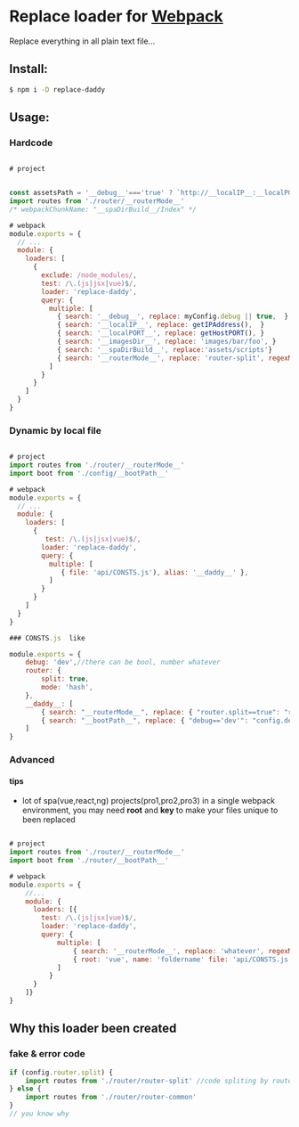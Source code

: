 # Replace loader for [Webpack](http://webpack.github.io/)

Replace everything in all plain text file...

## Install:

```bash
$ npm i -D replace-daddy
```

## Usage:

### Hardcode

```javascript

# project


const assetsPath = '__debug__'==='true' ? `http://__localIP__:__localPORT__/foo` : `//cdn.site.com/assets/bar`;
import routes from './router/__routerMode__'
/* webpackChunkName: "__spaDirBuild__/Index" */

# webpack
module.exports = {
  // ...
  module: {
    loaders: [
      {
        exclude: /node_modules/,
        test: /\.(js|jsx|vue)$/,
        loader: 'replace-daddy',
        query: {
          multiple: [
            { search: '__debug__', replace: myConfig.debug || true,  } //warning: use bool string in condition syntax 
            { search: '__localIP__', replace: getIPAddress(),  }
            { search: '__localPORT__', replace: getHostPORT(), }
            { search: '__imagesDir__', replace: 'images/bar/foo', }
            { search: '__spaDirBuild__', replace:'assets/scripts'}
            { search: '__routerMode__', replace: 'router-split', regexMode:'ig' },
          ]
        }
      }
    ]
  }
}
```

### Dynamic by local file

```javascript

# project
import routes from './router/__routerMode__'
import boot from './config/__bootPath__'

# webpack
module.exports = {
  // ...
  module: {
    loaders: [
      {
         test: /\.(js|jsx|vue)$/,
        loader: 'replace-daddy',
        query: {
          multiple: [
             { file: 'api/CONSTS.js'), alias: '__daddy__' },
          ]
        }
      }
    ]
  }
}

### CONSTS.js  like 

module.exports = {
    debug: 'dev',//there can be bool, number whatever
    router: {
        split: true, 
        mode: 'hash', 
    },
    __daddy__: [
        { search: "__routerMode__", replace: { "router.split==true": "router-split", "router.split==false": "router-common" }, regexMode: "ig" },
        { search: "__bootPath__", replace: { "debug=='dev'": "config.dev.js", "debug=='pro'": "config.pro.js" } },
    ]
}

```

### Advanced

#### tips
- lot of spa(vue,react,ng) projects(pro1,pro2,pro3) in a single webpack environment, you may need **root** and **key** to make your files unique to been replaced

```javascript

# project
import routes from './router/__routerMode__'
import boot from './router/__bootPath__'

# webpack
module.exports = {
    //...
    module: {
      loaders: [{
        test: /\.(js|jsx|vue)$/,
        loader: 'replace-daddy',
        query: {
            multiple: [
                { search: '__routerMode__', replace: 'whatever', regexMode: 'ig' },
                { root: 'vue', name: 'foldername' file: 'api/CONSTS.js'), alias: '__daddy__'},
            ]
          }
      }
    ]}
}

```

## Why this loader been created

### fake & error code
``` javascript
if (config.router.split) {
    import routes from './router/router-split' //code spliting by router
} else {
    import routes from './router/router-common'
}
// you know why
```